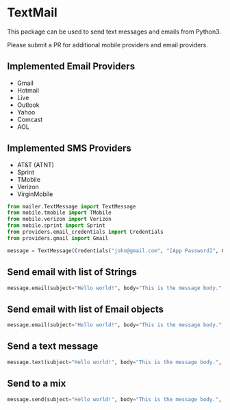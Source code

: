 # TextMail
This package can be used to send text messages and emails from Python3.

Please submit a PR for additional mobile providers and email providers.


## Implemented Email Providers
- Gmail
- Hotmail
- Live
- Outlook
- Yahoo
- Comcast
- AOL

## Implemented SMS Providers
- AT&T (ATNT)
- Sprint
- TMobile
- Verizon
- VirginMobile




```python
from mailer.TextMessage import TextMessage
from mobile.tmobile import TMobile
from mobile.verizon import Verizon
from mobile.sprint import Sprint
from providers.email_credentials import Credentials
from providers.gmail import Gmail

message = TextMessage(Credentials("john@gmail.com", "[App Password]", Gmail()))
```
## Send email with list of Strings
``` python
message.email(subject="Hello world!", body="This is the message body.", recipients=["dave@gmail.com", "mark@gmail.com", "kyle@yahoo.com"])
```
## Send email with list of Email objects
``` python
message.email(subject="Hello world!", body="This is the message body.", recipients=[Email("dave@gmail.com"), Email("mark@gmail.com"), Email("kyle@yahoo.com")])
```

## Send a text message
```python
message.text(subject="Hello world!", body="This is the message body.", recipients=[ Sprint("0001112233")])
```

## Send to a mix
```python
message.send(subject="Hello world!", body="This is the message body.", recipients=[Email("dave@gmail.com"), Verizon("1234567890"), ATNT("0987654321")])
```
